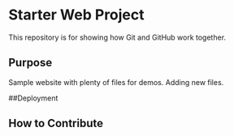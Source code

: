 # Starter Web Project

This repository is for showing how Git and GitHub work together.

## Purpose

Sample website with plenty of files for demos. Adding new files.

##Deployment

## How to Contribute
